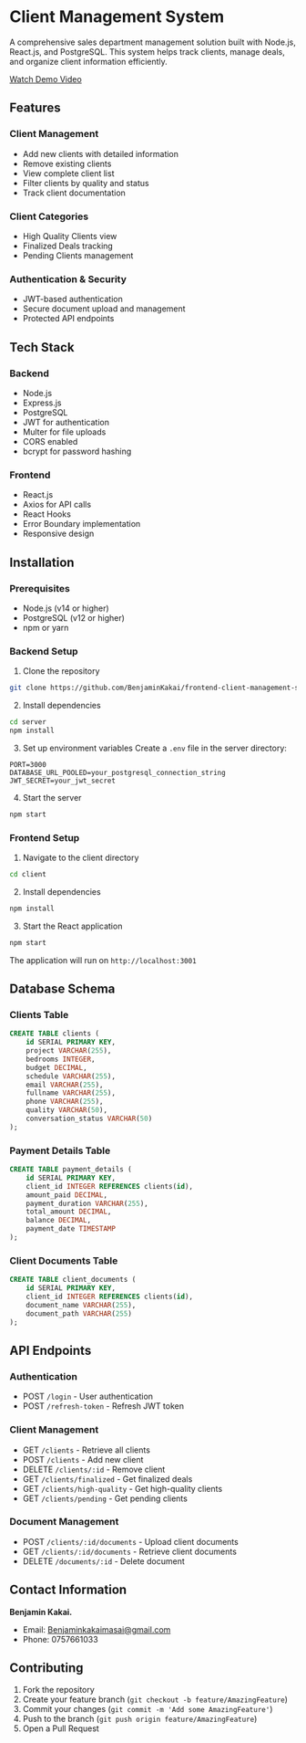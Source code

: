 # Client Management System

A comprehensive sales department management solution built with Node.js, React.js, and PostgreSQL. This system helps track clients, manage deals, and organize client information efficiently.

[Watch Demo Video](https://youtu.be/6O5QH9wGlCc)

## Features

### Client Management
- Add new clients with detailed information
- Remove existing clients
- View complete client list
- Filter clients by quality and status
- Track client documentation

### Client Categories
- High Quality Clients view
- Finalized Deals tracking
- Pending Clients management

### Authentication & Security
- JWT-based authentication
- Secure document upload and management
- Protected API endpoints

## Tech Stack

### Backend
- Node.js
- Express.js
- PostgreSQL
- JWT for authentication
- Multer for file uploads
- CORS enabled
- bcrypt for password hashing

### Frontend
- React.js
- Axios for API calls
- React Hooks
- Error Boundary implementation
- Responsive design

## Installation

### Prerequisites
- Node.js (v14 or higher)
- PostgreSQL (v12 or higher)
- npm or yarn

### Backend Setup
1. Clone the repository
```bash
git clone https://github.com/BenjaminKakai/frontend-client-management-system.git
```

2. Install dependencies
```bash
cd server
npm install
```

3. Set up environment variables
Create a `.env` file in the server directory:
```env
PORT=3000
DATABASE_URL_POOLED=your_postgresql_connection_string
JWT_SECRET=your_jwt_secret
```

4. Start the server
```bash
npm start
```

### Frontend Setup
1. Navigate to the client directory
```bash
cd client
```

2. Install dependencies
```bash
npm install
```

3. Start the React application
```bash
npm start
```

The application will run on `http://localhost:3001`

## Database Schema

### Clients Table
```sql
CREATE TABLE clients (
    id SERIAL PRIMARY KEY,
    project VARCHAR(255),
    bedrooms INTEGER,
    budget DECIMAL,
    schedule VARCHAR(255),
    email VARCHAR(255),
    fullname VARCHAR(255),
    phone VARCHAR(255),
    quality VARCHAR(50),
    conversation_status VARCHAR(50)
);
```

### Payment Details Table
```sql
CREATE TABLE payment_details (
    id SERIAL PRIMARY KEY,
    client_id INTEGER REFERENCES clients(id),
    amount_paid DECIMAL,
    payment_duration VARCHAR(255),
    total_amount DECIMAL,
    balance DECIMAL,
    payment_date TIMESTAMP
);
```

### Client Documents Table
```sql
CREATE TABLE client_documents (
    id SERIAL PRIMARY KEY,
    client_id INTEGER REFERENCES clients(id),
    document_name VARCHAR(255),
    document_path VARCHAR(255)
);
```

## API Endpoints

### Authentication
- POST `/login` - User authentication
- POST `/refresh-token` - Refresh JWT token

### Client Management
- GET `/clients` - Retrieve all clients
- POST `/clients` - Add new client
- DELETE `/clients/:id` - Remove client
- GET `/clients/finalized` - Get finalized deals
- GET `/clients/high-quality` - Get high-quality clients
- GET `/clients/pending` - Get pending clients

### Document Management
- POST `/clients/:id/documents` - Upload client documents
- GET `/clients/:id/documents` - Retrieve client documents
- DELETE `/documents/:id` - Delete document

## Contact Information

**Benjamin Kakai.**
- Email: Benjaminkakaimasai@gmail.com
- Phone: 0757661033

## Contributing

1. Fork the repository
2. Create your feature branch (`git checkout -b feature/AmazingFeature`)
3. Commit your changes (`git commit -m 'Add some AmazingFeature'`)
4. Push to the branch (`git push origin feature/AmazingFeature`)
5. Open a Pull Request

